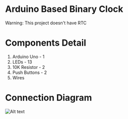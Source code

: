 # Arduino Based Binary Clock

Warning: This project doesn't have RTC

# Components Detail
 1) Arduino Uno  - 1
 2) LEDs         - 13
 3) 10K Resistor - 2
 4) Push Buttons - 2
 5) Wires
 
# Connection Diagram

![Alt text](https://user-images.githubusercontent.com/15716539/30754388-22cb353c-9fe0-11e7-9497-8856106cfdfa.png)
